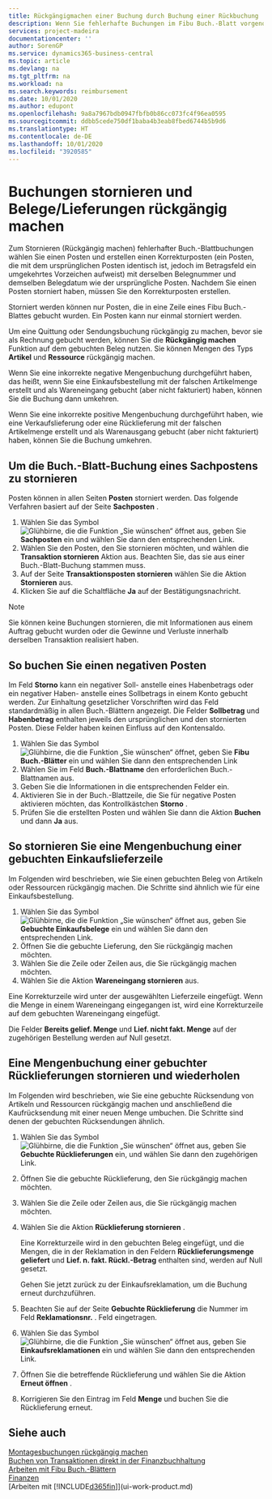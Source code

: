 ```yaml
---
title: Rückgängigmachen einer Buchung durch Buchung einer Rückbuchung | Microsoft Docs
description: Wenn Sie fehlerhafte Buchungen im Fibu Buch.-Blatt vorgenommen haben, können Sie die Funktion verwenden, um die korrekte Buchung mit einem Protokoll zu stornieren.
services: project-madeira
documentationcenter: ''
author: SorenGP
ms.service: dynamics365-business-central
ms.topic: article
ms.devlang: na
ms.tgt_pltfrm: na
ms.workload: na
ms.search.keywords: reimbursement
ms.date: 10/01/2020
ms.author: edupont
ms.openlocfilehash: 9a8a7967bdb0947fbfb0b86cc073fc4f96ea0595
ms.sourcegitcommit: ddbb5cede750df1baba4b3eab8fbed6744b5b9d6
ms.translationtype: HT
ms.contentlocale: de-DE
ms.lasthandoff: 10/01/2020
ms.locfileid: "3920585"
---
```

# <a name="reverse-journal-postings-and-undo-receiptsshipments"></a>Buchungen stornieren und Belege/Lieferungen rückgängig machen
Zum Stornieren (Rückgängig machen) fehlerhafter Buch.-Blattbuchungen wählen Sie einen Posten und erstellen einen Korrekturposten (ein Posten, die mit dem ursprünglichen Posten identisch ist, jedoch im Betragsfeld ein umgekehrtes Vorzeichen aufweist) mit derselben Belegnummer und demselben Belegdatum wie der ursprüngliche Posten. Nachdem Sie einen Posten storniert haben, müssen Sie den Korrekturposten erstellen.

Storniert werden können nur Posten, die in eine Zeile eines Fibu Buch.-Blattes gebucht wurden. Ein Posten kann nur einmal storniert werden.

Um eine Quittung oder Sendungsbuchung rückgängig zu machen, bevor sie als Rechnung gebucht werden, können Sie die **Rückgängig machen** Funktion auf dem gebuchten Beleg nutzen. Sie können Mengen des Typs **Artikel** und **Ressource** rückgängig machen.

Wenn Sie eine inkorrekte negative Mengenbuchung durchgeführt haben, das heißt, wenn Sie eine Einkaufsbestellung mit der falschen Artikelmenge erstellt und als Wareneingang gebucht (aber nicht fakturiert) haben, können Sie die Buchung dann umkehren.

Wenn Sie eine inkorrekte positive Mengenbuchung durchgeführt haben, wie eine Verkaufslieferung oder eine Rücklieferung mit der falschen Artikelmenge erstellt und als Warenausgang gebucht (aber nicht fakturiert) haben, können Sie die Buchung umkehren.   

## <a name="to-reverse-the-journal-posting-of-a-general-ledger-entry"></a>Um die Buch.-Blatt-Buchung eines Sachpostens zu stornieren
Posten können in allen Seiten **Posten** storniert werden. Das folgende Verfahren basiert auf der Seite **Sachposten** .
1. Wählen Sie das Symbol ![Glühbirne, die die Funktion „Sie wünschen“ öffnet](media/ui-search/search_small.png "Was möchten Sie tun?") aus, geben Sie **Sachposten** ein und wählen Sie dann den entsprechenden Link.
2. Wählen Sie den Posten, den Sie stornieren möchten, und wählen die **Transaktion stornieren** Aktion aus. Beachten Sie, das sie aus einer Buch.-Blatt-Buchung stammen muss.
3. Auf der Seite **Transaktionsposten stornieren** wählen Sie die Aktion **Stornieren** aus.
4. Klicken Sie auf die Schaltfläche **Ja** auf der Bestätigungsnachricht.

> [!NOTE]
> Sie können keine Buchungen stornieren, die mit Informationen aus einem Auftrag gebucht wurden oder die Gewinne und Verluste innerhalb derselben Transaktion realisiert haben.

## <a name="to-post-a-negative-entry"></a>So buchen Sie einen negativen Posten  
Im Feld **Storno** kann ein negativer Soll- anstelle eines Habenbetrags oder ein negativer Haben- anstelle eines Sollbetrags in einem Konto gebucht werden. Zur Einhaltung gesetzlicher Vorschriften wird das Feld standardmäßig in allen Buch.-Blättern angezeigt. Die Felder **Sollbetrag** und **Habenbetrag** enthalten jeweils den ursprünglichen und den stornierten Posten. Diese Felder haben keinen Einfluss auf den Kontensaldo.  

1.  Wählen Sie das Symbol ![Glühbirne, die die Funktion „Sie wünschen“ öffnet](media/ui-search/search_small.png "Was möchten Sie tun?"), geben Sie **Fibu Buch.-Blätter** ein und wählen Sie dann den entsprechenden Link  
2.  Wählen Sie im Feld **Buch.-Blattname** den erforderlichen Buch.-Blattnamen aus.  
3.  Geben Sie die Informationen in die entsprechenden Felder ein.  
4.  Aktivieren Sie in der Buch.-Blattzeile, die Sie für negative Posten aktivieren möchten, das Kontrollkästchen **Storno** .  
5.  Prüfen Sie die erstellten Posten und wählen Sie dann die Aktion **Buchen** und dann **Ja** aus.

## <a name="to-undo-a-quantity-posting-on-a-posted-purchase-receipt"></a>So stornieren Sie eine Mengenbuchung einer gebuchten Einkaufslieferzeile  
Im Folgenden wird beschrieben, wie Sie einen gebuchten Beleg von Artikeln oder Ressourcen rückgängig machen. Die Schritte sind ähnlich wie für eine Einkaufsbestellung.

1.  Wählen Sie das Symbol ![Glühbirne, die die Funktion „Sie wünschen“ öffnet](media/ui-search/search_small.png "Was möchten Sie tun?") aus, geben Sie **Gebuchte Einkaufsbelege** ein und wählen Sie dann den entsprechenden Link.  
2.  Öffnen Sie die gebuchte Lieferung, den Sie rückgängig machen möchten.  
3.  Wählen Sie die Zeile oder Zeilen aus, die Sie rückgängig machen möchten.  
4.  Wählen Sie die Aktion **Wareneingang stornieren** aus.

Eine Korrekturzeile wird unter der ausgewählten Lieferzeile eingefügt. Wenn die Menge in einem Wareneingang eingegangen ist, wird eine Korrekturzeile auf dem gebuchten Wareneingang eingefügt.  

Die Felder **Bereits gelief. Menge** und **Lief. nicht fakt. Menge** auf der zugehörigen Bestellung werden auf Null gesetzt.

## <a name="to-undo-and-then-redo-a-quantity-posting-on-a-posted-return-shipment"></a>Eine Mengenbuchung einer gebuchter Rücklieferungen stornieren und wiederholen
Im Folgenden wird beschrieben, wie Sie eine gebuchte Rücksendung von Artikeln und Ressourcen rückgängig machen und anschließend die Kaufrücksendung mit einer neuen Menge umbuchen. Die Schritte sind denen der gebuchten Rücksendungen ähnlich.

1.  Wählen Sie das Symbol ![Glühbirne, die die Funktion „Sie wünschen“ öffnet](media/ui-search/search_small.png "Was möchten Sie tun?") aus, geben Sie **Gebuchte Rücklieferungen** ein, und wählen Sie dann den zugehörigen Link.  
2.  Öffnen Sie die gebuchte Rücklieferung, den Sie rückgängig machen möchten.
3. Wählen Sie die Zeile oder Zeilen aus, die Sie rückgängig machen möchten.  

4.  Wählen Sie die Aktion **Rücklieferung stornieren** .  

    Eine Korrekturzeile wird in den gebuchten Beleg eingefügt, und die Mengen, die in der Reklamation in den Feldern **Rücklieferungsmenge geliefert** und **Lief. n. fakt. Rückl.-Betrag** enthalten sind, werden auf Null gesetzt.  

    Gehen Sie jetzt zurück zu der Einkaufsreklamation, um die Buchung erneut durchzuführen.  

5.  Beachten Sie auf der Seite **Gebuchte Rücklieferung** die Nummer im Feld **Reklamationsnr.** . Feld eingetragen.  
6.  Wählen Sie das Symbol ![Glühbirne, die die Funktion „Sie wünschen“ öffnet](media/ui-search/search_small.png "Was möchten Sie tun?") aus, geben Sie **Einkaufsreklamationen** ein und wählen Sie dann den entsprechenden Link.  
7.  Öffnen Sie die betreffende Rücklieferung und wählen Sie die Aktion **Erneut öffnen** .  
8.  Korrigieren Sie den Eintrag im Feld **Menge** und buchen Sie die Rücklieferung erneut.  

## <a name="see-also"></a>Siehe auch
[Montagesbuchungen rückgängig machen](assembly-how-to-undo-assembly-posting.md)  
[Buchen von Transaktionen direkt in der Finanzbuchhaltung](finance-how-post-transactions-directly.md)  
[Arbeiten mit Fibu Buch.-Blättern](ui-work-general-journals.md)  
[Finanzen](finance.md)  
[Arbeiten mit [!INCLUDE[d365fin](includes/d365fin_md.md)]](ui-work-product.md)  
